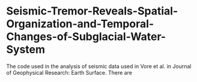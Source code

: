 # Seismic-Tremor-Reveals-Spatial-Organization-and-Temporal-Changes-of-Subglacial-Water-System
The code used in the analysis of seismic data used in Vore et al.  in Journal of Geophysical Research: Earth Surface. There are 
